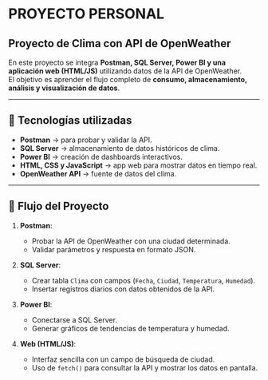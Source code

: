 # PROYECTO PERSONAL
## Proyecto de Clima con API de OpenWeather

En este proyecto se integra **Postman, SQL Server, Power BI y una aplicación web (HTML/JS)** utilizando datos de la API de OpenWeather.  
El objetivo es aprender el flujo completo de **consumo, almacenamiento, análisis y visualización de datos**.

---

## 🚀 Tecnologías utilizadas
- **Postman** → para probar y validar la API.  
- **SQL Server** → almacenamiento de datos históricos de clima.  
- **Power BI** → creación de dashboards interactivos.  
- **HTML, CSS y JavaScript** → app web para mostrar datos en tiempo real.  
- **OpenWeather API** → fuente de datos del clima.

---

## 🔗 Flujo del Proyecto
1. **Postman**:  
   - Probar la API de OpenWeather con una ciudad determinada.  
   - Validar parámetros y respuesta en formato JSON.  

2. **SQL Server**:  
   - Crear tabla `Clima` con campos (`Fecha`, `Ciudad`, `Temperatura`, `Humedad`).  
   - Insertar registros diarios con datos obtenidos de la API.  

3. **Power BI**:  
   - Conectarse a SQL Server.  
   - Generar gráficos de tendencias de temperatura y humedad.  

4. **Web (HTML/JS)**:  
   - Interfaz sencilla con un campo de búsqueda de ciudad.  
   - Uso de `fetch()` para consultar la API y mostrar los datos en pantalla.  
